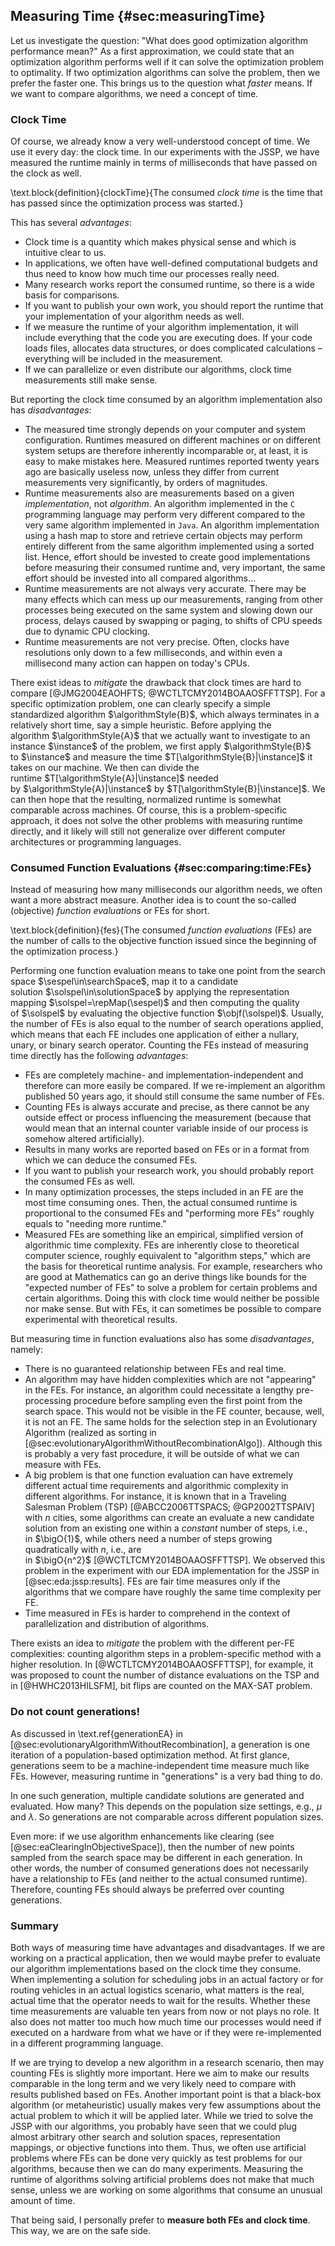 ## Measuring Time {#sec:measuringTime}

Let us investigate the question: "What does good optimization algorithm performance mean?"
As a first approximation, we could state that an optimization algorithm performs well if it can solve the optimization problem to optimality.
If two optimization algorithms can solve the problem, then we prefer the faster one.
This brings us to the question what *faster* means.
If we want to compare algorithms, we need a concept of time.

### Clock Time

Of course, we already know a very well-understood concept of time.
We use it every day: the clock time.
In our experiments with the JSSP, we have measured the runtime mainly in terms of milliseconds that have passed on the clock as well.

\text.block{definition}{clockTime}{The consumed *clock time* is the time that has passed since the optimization process was started.}

This has several *advantages*:

- Clock time is a quantity which makes physical sense and which is intuitive clear to us.
- In applications, we often have well-defined computational budgets and thus need to know how much time our processes really need.
- Many research works report the consumed runtime, so there is a wide basis for comparisons.
- If you want to publish your own work, you should report the runtime that your implementation of your algorithm needs as well.
- If we measure the runtime of your algorithm implementation, it will include everything that the code you are executing does.
If your code loads files, allocates data structures, or does complicated calculations &ndash; everything will be included in the measurement.
- If we can parallelize or even distribute our algorithms, clock time measurements still make sense.

But reporting the clock time consumed by an algorithm implementation also has *disadvantages*:

- The measured time strongly depends on your computer and system configuration.
Runtimes measured on different machines or on different system setups are therefore inherently incomparable or, at least, it is easy to make mistakes here.
Measured runtimes reported twenty years ago are basically useless now, unless they differ from current measurements very significantly, by orders of magnitudes.
- Runtime measurements also are measurements based on a given *implementation*, not *algorithm*.
An algorithm implemented in the `C` programming language may perform very different compared to the very same algorithm implemented in `Java`.
An algorithm implementation using a hash map to store and retrieve certain objects may perform entirely different from the same algorithm implemented using a sorted list.
Hence, effort should be invested to create good implementations before measuring their consumed runtime and, very important, the same effort should be invested into all compared algorithms&hellip;
- Runtime measurements are not always very accurate.
There may be many effects which can mess up our measurements, ranging from other processes being executed on the same system and slowing down our process, delays caused by swapping or paging, to shifts of CPU speeds due to dynamic CPU clocking.
- Runtime measurements are not very precise.
Often, clocks have resolutions only down to a few milliseconds, and within even a millisecond many action can happen on today's CPUs.

There exist ideas to *mitigate* the drawback that clock times are hard to compare&nbsp;[@JMG2004EAOHFTS; @WCTLTCMY2014BOAAOSFFTTSP].
For a specific optimization problem, one can clearly specify a simple standardized algorithm&nbsp;$\algorithmStyle{B}$, which always terminates in a relatively short time, say a simple heuristic.
Before applying the algorithm&nbsp;$\algorithmStyle{A}$ that we actually want to investigate to an instance&nbsp;$\instance$ of the problem, we first apply&nbsp;$\algorithmStyle{B}$ to&nbsp;$\instance$ and measure the time&nbsp;$T[\algorithmStyle{B}|\instance]$ it takes on our machine.
We then can divide the runtime&nbsp;$T[\algorithmStyle{A}|\instance]$ needed by&nbsp;$\algorithmStyle{A}|\instance$ by&nbsp;$T[\algorithmStyle{B}|\instance]$.
We can then hope that the resulting, normalized runtime is somewhat comparable across machines.
Of course, this is a problem-specific approach, it does not solve the other problems with measuring runtime directly, and it likely will still not generalize over different computer architectures or programming languages.

### Consumed Function Evaluations {#sec:comparing:time:FEs}

Instead of measuring how many milliseconds our algorithm needs, we often want a more abstract measure.
Another idea is to count the so-called (objective) *function evaluations* or FEs for short.

\text.block{definition}{fes}{The consumed *function evaluations*&nbsp;(FEs) are the number of calls to the objective function issued since the beginning of the optimization process.}

Performing one function evaluation means to take one point from the search space&nbsp;$\sespel\in\searchSpace$, map it to a candidate solution&nbsp;$\solspel\in\solutionSpace$ by applying the representation mapping&nbsp;$\solspel=\repMap(\sespel)$ and then computing the quality of&nbsp;$\solspel$ by evaluating the objective function&nbsp;$\objf(\solspel)$.
Usually, the number of FEs is also equal to the number of search operations applied, which means that each FE includes one application of either a nullary, unary, or binary search operator.
Counting the FEs instead of measuring time directly has the following *advantages*:

- FEs are completely machine- and implementation-independent and therefore can more easily be compared.
If we re-implement an algorithm published 50 years ago, it should still consume the same number of FEs.
- Counting FEs is always accurate and precise, as there cannot be any outside effect or process influencing the measurement (because that would mean that an internal counter variable inside of our process is somehow altered artificially).
- Results in many works are reported based on FEs or in a format from which we can deduce the consumed FEs.
- If you want to publish your research work, you should probably report the consumed FEs as well.
- In many optimization processes, the steps included in an FE are the most time consuming ones.
Then, the actual consumed runtime is proportional to the consumed FEs and "performing more FEs" roughly equals to "needing more runtime."
- Measured FEs are something like an empirical, simplified version of algorithmic time complexity.
FEs are inherently close to theoretical computer science, roughly equivalent to "algorithm steps," which are the basis for theoretical runtime analysis.
For example, researchers who are good at Mathematics can go an derive things like bounds for the "expected number of FEs" to solve a problem for certain problems and certain algorithms.
Doing this with clock time would neither be possible nor make sense.
But with FEs, it can sometimes be possible to compare experimental with theoretical results.

But measuring time in function evaluations also has some *disadvantages*, namely:

- There is no guaranteed relationship between FEs and real time.
- An algorithm may have hidden complexities which are not "appearing" in the FEs.
For instance, an algorithm could necessitate a lengthy pre-processing procedure before sampling even the first point from the search space.
This would not be visible in the FE counter, because, well, it is not an FE.
The same holds for the selection step in an Evolutionary Algorithm (realized as sorting in [@sec:evolutionaryAlgorithmWithoutRecombinationAlgo]).
Although this is probably a very fast procedure, it will be outside of what we can measure with FEs.
- A big problem is that one function evaluation can have extremely different actual time requirements and algorithmic complexity in different algorithms.
For instance, it is known that in a Traveling Salesman Problem (TSP)&nbsp;[@ABCC2006TTSPACS; @GP2002TTSPAIV] with $n$&nbsp;cities, some algorithms can create an evaluate a new candidate solution from an existing one within a *constant* number of steps, i.e., in&nbsp;$\bigO{1}$, while others need a number of steps growing quadratically with&nbsp;$n$, i.e., are in&nbsp;$\bigO{n^2}$&nbsp;[@WCTLTCMY2014BOAAOSFFTTSP].
We observed this problem in the experiment with our EDA implementation for the JSSP in [@sec:eda:jssp:results].
FEs are fair time measures only if the algorithms that we compare have roughly the same time complexity per FE.
- Time measured in FEs is harder to comprehend in the context of parallelization and distribution of algorithms.

There exists an idea to *mitigate* the problem with the different per-FE complexities:
counting algorithm steps in a problem-specific method with a higher resolution.
In&nbsp;[@WCTLTCMY2014BOAAOSFFTTSP], for example, it was proposed to count the number of distance evaluations on the TSP and in&nbsp;[@HWHC2013HILSFM], bit flips are counted on the MAX-SAT problem.

### Do not count generations!

As discussed in \text.ref{generationEA} in [@sec:evolutionaryAlgorithmWithoutRecombination], a generation is one iteration of a population-based optimization method.
At first glance, generations seem to be a machine-independent time measure much like FEs.
However, measuring runtime in "generations" is a very bad thing to do.

In one such generation, multiple candidate solutions are generated and evaluated.
How many?
This depends on the population size settings, e.g., $\mu$ and&nbsp;$\lambda$.
So generations are not comparable across different population sizes.

Even more: if we use algorithm enhancements like clearing (see [@sec:eaClearingInObjectiveSpace]), then the number of new points sampled from the search space may be different in each generation.
In other words, the number of consumed generations does not necessarily have a relationship to FEs (and neither to the actual consumed runtime).
Therefore, counting FEs should always be preferred over counting generations.

### Summary

Both ways of measuring time have advantages and disadvantages.
If we are working on a practical application, then we would maybe prefer to evaluate our algorithm implementations based on the clock time they consume.
When implementing a solution for scheduling jobs in an actual factory or for routing vehicles in an actual logistics scenario, what matters is the real, actual time that the operator needs to wait for the results.
Whether these time measurements are valuable ten years from now or not plays no role.
It also does not matter too much how much time our processes would need if executed on a hardware from what we have or if they were re-implemented in a different programming language.

If we are trying to develop a new algorithm in a research scenario, then may counting FEs is slightly more important.
Here we aim to make our results comparable in the long term and we very likely need to compare with results published based on FEs.
Another important point is that a black-box algorithm (or metaheuristic) usually makes very few assumptions about the actual problem to which it will be applied later.
While we tried to solve the JSSP with our algorithms, you probably have seen that we could plug almost arbitrary other search and solution spaces, representation mappings, or objective functions into them.
Thus, we often use artificial problems where FEs can be done very quickly as test problems for our algorithms, because then we can do many experiments.
Measuring the runtime of algorithms solving artificial problems does not make that much sense, unless we are working on some algorithms that consume an unusual amount of time.

That being said, I personally prefer to **measure both FEs and clock time**.
This way, we are on the safe side.
